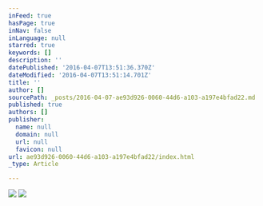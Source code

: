 ```yaml
---
inFeed: true
hasPage: true
inNav: false
inLanguage: null
starred: true
keywords: []
description: ''
datePublished: '2016-04-07T13:51:36.370Z'
dateModified: '2016-04-07T13:51:14.701Z'
title: ''
author: []
sourcePath: _posts/2016-04-07-ae93d926-0060-44d6-a103-a197e4bfad22.md
published: true
authors: []
publisher:
  name: null
  domain: null
  url: null
  favicon: null
url: ae93d926-0060-44d6-a103-a197e4bfad22/index.html
_type: Article

---
```

![](https://the-grid-user-content.s3-us-west-2.amazonaws.com/449d1770-18f7-4b61-b356-13801d2e033d.png)
![](https://the-grid-user-content.s3-us-west-2.amazonaws.com/f5e799ef-4f0d-4dd9-93c9-50f68091ed24.jpg)
